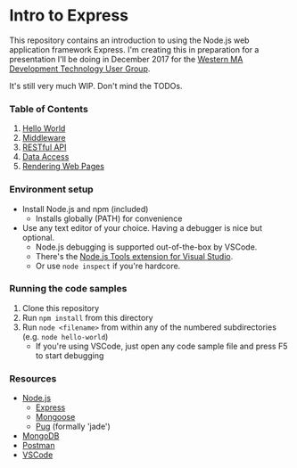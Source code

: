 # Intro to Express
This repository contains an introduction to using the Node.js web application framework Express. I'm creating this in preparation for a presentation I'll be doing in December 2017 for the [Western MA Development Technology User Group](https://www.meetup.com/Western-Mass-Development-Technology-Users-Group/).

It's still very much WIP. Don't mind the TODOs.

### Table of Contents
1. [Hello World](/1-hello-world/readme.md)
1. [Middleware](/2-middleware/readme.md)
1. [RESTful API](/3-api/readme.md)
1. [Data Access](/4-data-access/readme.md)
1. [Rendering Web Pages](/5-rendering-pages/readme.md)

### Environment setup
- Install Node.js and npm (included)
  - Installs globally (PATH) for convenience
- Use any text editor of your choice. Having a debugger is nice but optional.
  - Node.js debugging is supported out-of-the-box by VSCode.
  - There's the [Node.js Tools extension for Visual Studio](https://www.visualstudio.com/vs/node-js/).
  - Or use `node inspect` if you're hardcore.

### Running the code samples
1. Clone this repository
1. Run `npm install` from this directory
1. Run `node <filename>` from within any of the numbered subdirectories (e.g. `node hello-world`)
   - If you're using VSCode, just open any code sample file and press F5 to start debugging

### Resources
- [Node.js](https://nodejs.org)
    - [Express](https://expressjs.com)
    - [Mongoose](http://mongoosejs.com)
    - [Pug](https://pugjs.org) (formally 'jade')
- [MongoDB](https://www.mongodb.com)
- [Postman](https://www.getpostman.com)
- [VSCode](https://code.visualstudio.com)
